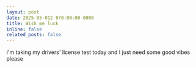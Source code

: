 ```yaml
---
layout: post
date: 2025-05-012 070:00:00-0000
title: Wish me luck
inline: false
related_posts: false
---
```


I'm taking my drivers' license test today and I just need some good vibes please
